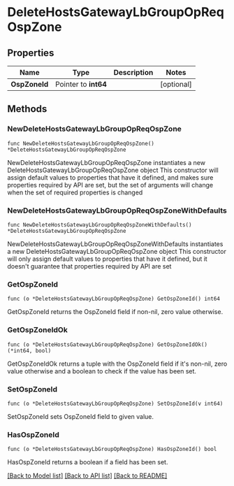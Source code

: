 # DeleteHostsGatewayLbGroupOpReqOspZone

## Properties

Name | Type | Description | Notes
------------ | ------------- | ------------- | -------------
**OspZoneId** | Pointer to **int64** |  | [optional] 

## Methods

### NewDeleteHostsGatewayLbGroupOpReqOspZone

`func NewDeleteHostsGatewayLbGroupOpReqOspZone() *DeleteHostsGatewayLbGroupOpReqOspZone`

NewDeleteHostsGatewayLbGroupOpReqOspZone instantiates a new DeleteHostsGatewayLbGroupOpReqOspZone object
This constructor will assign default values to properties that have it defined,
and makes sure properties required by API are set, but the set of arguments
will change when the set of required properties is changed

### NewDeleteHostsGatewayLbGroupOpReqOspZoneWithDefaults

`func NewDeleteHostsGatewayLbGroupOpReqOspZoneWithDefaults() *DeleteHostsGatewayLbGroupOpReqOspZone`

NewDeleteHostsGatewayLbGroupOpReqOspZoneWithDefaults instantiates a new DeleteHostsGatewayLbGroupOpReqOspZone object
This constructor will only assign default values to properties that have it defined,
but it doesn't guarantee that properties required by API are set

### GetOspZoneId

`func (o *DeleteHostsGatewayLbGroupOpReqOspZone) GetOspZoneId() int64`

GetOspZoneId returns the OspZoneId field if non-nil, zero value otherwise.

### GetOspZoneIdOk

`func (o *DeleteHostsGatewayLbGroupOpReqOspZone) GetOspZoneIdOk() (*int64, bool)`

GetOspZoneIdOk returns a tuple with the OspZoneId field if it's non-nil, zero value otherwise
and a boolean to check if the value has been set.

### SetOspZoneId

`func (o *DeleteHostsGatewayLbGroupOpReqOspZone) SetOspZoneId(v int64)`

SetOspZoneId sets OspZoneId field to given value.

### HasOspZoneId

`func (o *DeleteHostsGatewayLbGroupOpReqOspZone) HasOspZoneId() bool`

HasOspZoneId returns a boolean if a field has been set.


[[Back to Model list]](../README.md#documentation-for-models) [[Back to API list]](../README.md#documentation-for-api-endpoints) [[Back to README]](../README.md)


